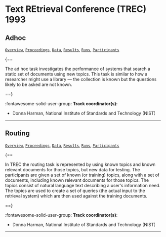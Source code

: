 # Text REtrieval Conference (TREC) 1993 

## Adhoc

[`Overview`](./adhoc/overview.md), [`Proceedings`](./adhoc/proceedings.md), [`Data`](./adhoc/data.md), [`Results`](./adhoc/results.md), [`Runs`](./adhoc/runs.md), [`Participants`](./adhoc/participants.md)

{==

The ad hoc task investigates the performance of systems that search a static set of documents using new topics. This task is similar to how a researcher might use a library — the collection is known but the questions likely to be asked are not known.

==}

:fontawesome-solid-user-group: **Track coordinator(s):**

- Donna Harman, National Institute of Standards and Technology (NIST) 




---

## Routing

[`Overview`](./routing/overview.md), [`Proceedings`](./routing/proceedings.md), [`Data`](./routing/data.md), [`Results`](./routing/results.md), [`Runs`](./routing/runs.md), [`Participants`](./routing/participants.md)

{==

In TREC the routing task is represented by using known topics and known relevant documents for those topics, but new data for testing. The participants are given a set of known (or training) topics, along with a set of documents, including known relevant documents for those topics. The topics consist of natural language text describing a user's information need. The topics are used to create a set of queries (the actual input to the retrieval system) which are then used against the training documents.

==}

:fontawesome-solid-user-group: **Track coordinator(s):**

- Donna Harman, National Institute of Standards and Technology (NIST) 




---

